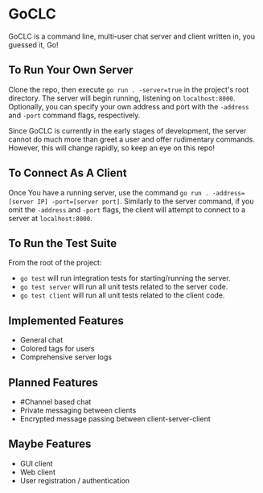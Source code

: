 # GoCLC
GoCLC is a command line, multi-user chat server and client written in, you guessed it, Go!

## To Run Your Own Server
Clone the repo, then execute `go run . -server=true` in the project's root directory. The server will begin running, listening on `localhost:8000`. Optionally, you can specify your own address and port with the `-address` and `-port` command flags, respectively.

Since GoCLC is currently in the early stages of development, the server cannot do much more than greet a user and offer rudimentary commands. However, this will change rapidly, so keep an eye on this repo!

## To Connect As A Client
Once You have a running server, use the command `go run . -address=[server IP] -port=[server port]`. Similarly to the server command, if you omit the `-address` and `-port` flags, the client will attempt to connect to a server at `localhost:8000`.

## To Run the Test Suite
From the root of the project:
* `go test` will run integration tests for starting/running the server.
* `go test server` will run all unit tests related to the server code.
* `go test client` will run all unit tests related to the client code.

## Implemented Features
* General chat
* Colored tags for users
* Comprehensive server logs

## Planned Features
* \#Channel based chat
* Private messaging between clients
* Encrypted message passing between client-server-client

## Maybe Features
* GUI client
* Web client
* User registration / authentication

